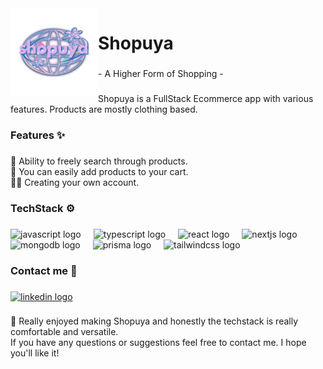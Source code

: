<img align="left" height="140" src="https://github.com/BartekTheSnowmann/Shopuya/blob/main/public/shopuya_exclusive/shopuyanobg2.png?raw=true"  />

###

<h1 align="left">Shopuya</h1>

###

<p align="left">- A Higher Form of Shopping -</p>

###

<p align="left">Shopuya is a FullStack Ecommerce app with various features. Products are mostly clothing based.</p>

###

<h3 align="left">Features ✨</h3>

###

<p align="left">👕 Ability to freely search through products.<br>🛒 You can easily add products to your cart.<br>🙎‍♂️ Creating your own account.</p>

###

<h3 align="left">TechStack ⚙</h3>

###

<div align="left">
  <img src="https://cdn.jsdelivr.net/gh/devicons/devicon/icons/javascript/javascript-original.svg" height="40" alt="javascript logo"  />
  <img width="12" />
  <img src="https://cdn.jsdelivr.net/gh/devicons/devicon/icons/typescript/typescript-original.svg" height="40" alt="typescript logo"  />
  <img width="12" />
  <img src="https://cdn.jsdelivr.net/gh/devicons/devicon/icons/react/react-original.svg" height="40" alt="react logo"  />
  <img width="12" />
  <img src="https://cdn.jsdelivr.net/gh/devicons/devicon/icons/nextjs/nextjs-original.svg" height="40" alt="nextjs logo"  />
  <img width="12" />
  <img src="https://cdn.jsdelivr.net/gh/devicons/devicon/icons/mongodb/mongodb-original.svg" height="40" alt="mongodb logo"  />
  <img width="12" />
  <img src="https://skillicons.dev/icons?i=prisma" height="40" alt="prisma logo"  />
  <img width="12" />
  <img src="https://cdn.simpleicons.org/tailwindcss/06B6D4" height="40" alt="tailwindcss logo"  />
</div>

###

<h3 align="left">Contact me 🤙</h3>

###

<div align="left">
  <a href="https://www.linkedin.com/in/bartosz-mr%C3%B3z-536710274/" target="_blank">
    <img src="https://raw.githubusercontent.com/maurodesouza/profile-readme-generator/master/src/assets/icons/social/linkedin/default.svg" width="52" height="40" alt="linkedin logo"  />
  </a>
</div>

###

<p align="left">📝 Really enjoyed making Shopuya and honestly the techstack is really comfortable and versatile.<br>If you have any questions or suggestions feel free to contact me. I hope you'll like it!</p>

###
